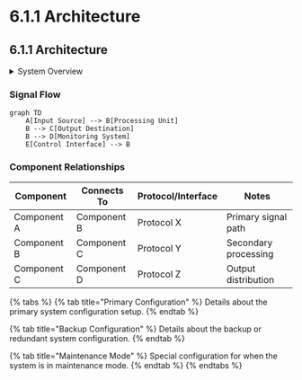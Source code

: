 # 6.1.1 Architecture

## 6.1.1 Architecture

<details>
<summary>System Overview</summary>

The Audio System consists of [major components] configured to [accomplish specific tasks]. The system processes [inputs] to produce [outputs] for [end users/systems].

</details>

### Signal Flow

```mermaid
graph TD
    A[Input Source] --> B[Processing Unit]
    B --> C[Output Destination]
    B --> D[Monitoring System]
    E[Control Interface] --> B
```

### Component Relationships

| Component | Connects To | Protocol/Interface | Notes |
| --------- | ----------- | ------------------ | ----- |
| Component A | Component B | Protocol X | Primary signal path |
| Component B | Component C | Protocol Y | Secondary processing |
| Component C | Component D | Protocol Z | Output distribution |

{% tabs %}
{% tab title="Primary Configuration" %}
Details about the primary system configuration setup.
{% endtab %}

{% tab title="Backup Configuration" %}
Details about the backup or redundant system configuration.
{% endtab %}

{% tab title="Maintenance Mode" %}
Special configuration for when the system is in maintenance mode.
{% endtab %}
{% endtabs %}

